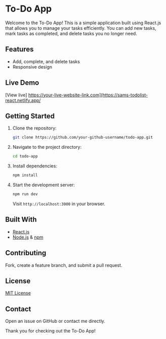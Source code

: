 # To-Do App

Welcome to the To-Do App! This is a simple application built using React.js that allows you to manage your tasks efficiently. You can add new tasks, mark tasks as completed, and delete tasks you no longer need.

## Features
- Add, complete, and delete tasks
- Responsive design

## Live Demo
[View live] https://your-live-website-link.com](https://sams-todolist-react.netlify.app/


## Getting Started
1. Clone the repository:
    ```bash
    git clone https://github.com/your-github-username/todo-app.git
    ```
2. Navigate to the project directory:
    ```bash
    cd todo-app
    ```
3. Install dependencies:
    ```bash
    npm install
    ```
4. Start the development server:
    ```bash
    npm run dev
    ```
   Visit `http://localhost:3000` in your browser.

## Built With
- [React.js](https://react.dev/)
- [Node.js](https://nodejs.org/) & [npm](https://www.npmjs.com/)

## Contributing
Fork, create a feature branch, and submit a pull request.

## License
[MIT License](LICENSE)

## Contact
Open an issue on GitHub or contact me directly.

Thank you for checking out the To-Do App!
